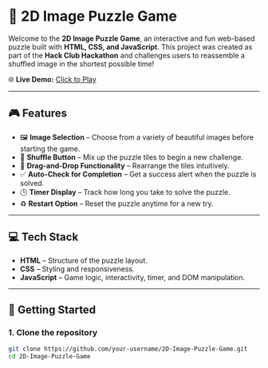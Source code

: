 # 🧩 2D Image Puzzle Game

Welcome to the **2D Image Puzzle Game**, an interactive and fun web-based puzzle built with **HTML, CSS, and JavaScript**. This project was created as part of the **Hack Club Hackathon** and challenges users to reassemble a shuffled image in the shortest possible time!

🌐 **Live Demo:** [Click to Play](https://2-d-image-puzzle.vercel.app/)

---

## 🎮 Features

- 🖼️ **Image Selection** – Choose from a variety of beautiful images before starting the game.
- 🔄 **Shuffle Button** – Mix up the puzzle tiles to begin a new challenge.
- 🧠 **Drag-and-Drop Functionality** – Rearrange the tiles intuitively.
- ✅ **Auto-Check for Completion** – Get a success alert when the puzzle is solved.
- 🕒 **Timer Display** – Track how long you take to solve the puzzle.
- ♻️ **Restart Option** – Reset the puzzle anytime for a new try.

---

## 💻 Tech Stack

- **HTML** – Structure of the puzzle layout.
- **CSS** – Styling and responsiveness.
- **JavaScript** – Game logic, interactivity, timer, and DOM manipulation.

---

## 🚀 Getting Started

### 1. Clone the repository
```bash
git clone https://github.com/your-username/2D-Image-Puzzle-Game.git
cd 2D-Image-Puzzle-Game
